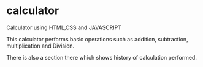 # calculator
Calculator using HTML,CSS and JAVASCRIPT

This calculator performs basic operations such as addition, subtraction, multiplication and Division.

There is also a section there which shows history of calculation performed.
